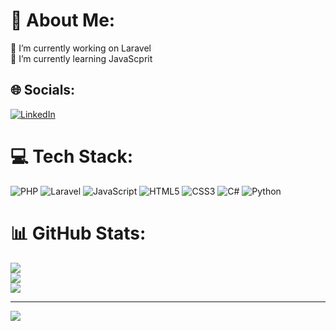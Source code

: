 # 💫 About Me:
🔭 I’m currently working on Laravel<br>🌱 I’m currently learning JavaScprit<br>


## 🌐 Socials:
[![LinkedIn](https://img.shields.io/badge/LinkedIn-%230077B5.svg?logo=linkedin&logoColor=white)](https://linkedin.com/in/yemresenerr) 

# 💻 Tech Stack:
 ![PHP](https://img.shields.io/badge/php-%23777BB4.svg?style=for-the-badge&logo=php&logoColor=white) ![Laravel](https://img.shields.io/badge/laravel-%23FF2D20.svg?style=for-the-badge&logo=laravel&logoColor=white) ![JavaScript](https://img.shields.io/badge/javascript-%23323330.svg?style=for-the-badge&logo=javascript&logoColor=%23F7DF1E) ![HTML5](https://img.shields.io/badge/html5-%23E34F26.svg?style=for-the-badge&logo=html5&logoColor=white)  ![CSS3](https://img.shields.io/badge/css3-%231572B6.svg?style=for-the-badge&logo=css3&logoColor=white) ![C#](https://img.shields.io/badge/c%23-%23239120.svg?style=for-the-badge&logo=csharp&logoColor=white)  ![Python](https://img.shields.io/badge/python-3670A0?style=for-the-badge&logo=python&logoColor=ffdd54)

# 📊 GitHub Stats:
![](https://github-readme-stats.vercel.app/api?username=yemresener&theme=dark&hide_border=false&include_all_commits=false&count_private=false)<br/>
![](https://github-readme-streak-stats.herokuapp.com/?user=yemresener&theme=dark&hide_border=false)<br/>
![](https://github-readme-stats.vercel.app/api/top-langs/?username=yemresener&theme=dark&hide_border=false&include_all_commits=false&count_private=false&layout=compact)

---
[![](https://visitcount.itsvg.in/api?id=yemresener&icon=0&color=0)](https://visitcount.itsvg.in)

<!-- Proudly created with GPRM ( https://gprm.itsvg.in ) -->
